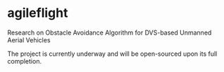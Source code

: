 # agileflight
Research on Obstacle Avoidance Algorithm for DVS-based Unmanned Aerial Vehicles

The project is currently underway and will be open-sourced upon its full completion.

